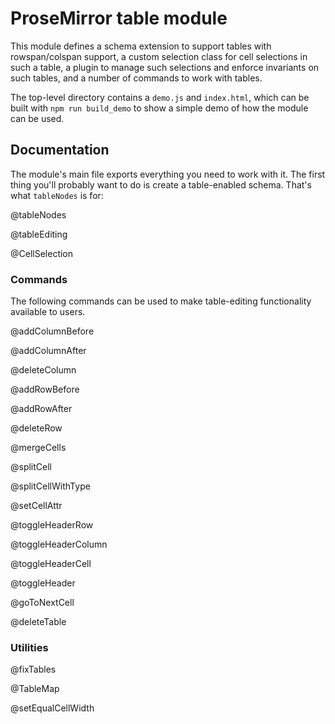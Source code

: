 # ProseMirror table module

This module defines a schema extension to support tables with
rowspan/colspan support, a custom selection class for cell selections
in such a table, a plugin to manage such selections and enforce
invariants on such tables, and a number of commands to work with
tables.

The top-level directory contains a `demo.js` and `index.html`, which
can be built with `npm run build_demo` to show a simple demo of how the
module can be used.

## Documentation

The module's main file exports everything you need to work with it.
The first thing you'll probably want to do is create a table-enabled
schema. That's what `tableNodes` is for:

@tableNodes

@tableEditing

@CellSelection

### Commands

The following commands can be used to make table-editing functionality
available to users.

@addColumnBefore

@addColumnAfter

@deleteColumn

@addRowBefore

@addRowAfter

@deleteRow

@mergeCells

@splitCell

@splitCellWithType

@setCellAttr

@toggleHeaderRow

@toggleHeaderColumn

@toggleHeaderCell

@toggleHeader

@goToNextCell

@deleteTable

### Utilities

@fixTables

@TableMap

@setEqualCellWidth